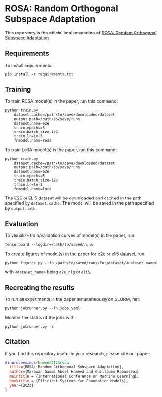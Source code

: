 # ROSA: Random Orthogonal Subspace Adaptation
This repository is the official implementation of [ROSA: Random Orthogonal Subspace Adaptation](). 

## Requirements

To install requirements:

```setup
pip install -r requirements.txt
```

## Training

To train ROSA model(s) in the paper, run this command:

```commandline
python train.py 
    dataset.cache=/path/to/save/downloaded/dataset
    output.path=/path/to/save/runs
    dataset.name=e2e 
    train.epochs=5 
    train.batch_size=128 
    train.lr=1e-3 
    fnmodel.name=rosa
```

To train LoRA model(s) in the paper, run this command:

```commandline
python train.py 
    dataset.cache=/path/to/save/downloaded/dataset
    output.path=/path/to/save/runs
    dataset.name=e2e 
    train.epochs=5 
    train.batch_size=128 
    train.lr=1e-3 
    fnmodel.name=lora
```

The E2E or ELI5 dataset will be downloaded and cached in the path specified 
by `dataset.cache`. The model will be saved in the path specified by `output.path`.

## Evaluation

To visualize train/validation curves of model(s) in the paper, run:

```commandline
tensorboard --logdir=/path/to/saved/runs
```

To create figures of model(s) in the paper for e2e or eli5 dataset, run:

```commandline
python figures.py --fn /path/to/saved/runs/for/dataset/<dataset_name>
```
with `<dataset_name>` being `e2e_nlg` or `eli5`.

## Recreating the results
To run all experiments in the paper simultaneously on SLURM, run:

```commandline
python jobrunner.py --fn jobs.yaml
```

Monitor the status of the jobs with:

```commandline
python jobrunner.py -s
```

## Citation
If you find this repository useful in your research, please cite our paper:

```bibtex
@inproceedings{hameed2023rosa,
  title={ROSA: Random Orthogonal Subspace Adaptation},
  author={Marawan Gamal Abdel Hameed and Guillaume Rabusseau}
  maintitle = {International Conference on Machine Learning},
  booktitle = {Efficient Systems for Foundation Models},
  year={2023}
}
```
